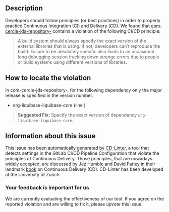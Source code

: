 
## Description
Developers should follow principles (or best practices) in order to properly practice Continuous Integration (CI) and Delivery (CD).
We found that [com-cercle-jds-repository-](https://gitlab.com/clebloas/jds/blob/master/.gitlab-ci.yml) contains a violation of the following CI/CD principle:

> A build system should always specify the exact version of the external libraries that is using.
If not, developers can’t reproduce the build. Failure to be absolutely specific also leads to an occasional long debugging session tracking down strange errors due to people or build systems using different versions of libraries.

## How to locate the violation

In com-cercle-jds-repository-, for the following dependency only the major release is specified in the version number.

* org-liquibase-liquibase-core (line )

> **Suggested Fix:** Specify the exact version of dependency `org-liquibase-liquibase-core`.

## Information about this issue

This issue has been automatically generated by [CD-Linter](https://gitlab.com/Jancso/configuration-analytics), a tool that detects settings in the GitLab CI/CD Pipeline Configuration that violate the principles of Continuous Delivery. Those principles, that are nowadays widely accepted, are discussed by Jez Humble and David Farley in their landmark [book](https://www.oreilly.com/library/view/continuous-delivery-reliable/9780321670250/) on Continuous Delivery (CD). CD-Linter has been developed at the University of Zurich.

### Your feedback is important for us
We are currently evaluating the effectiveness of our tool. If you agree on the reported violation and are willing to fix it, please upvote this issue.